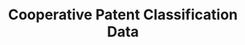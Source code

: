 ---
layout: default
bigquery: https://console.cloud.google.com/bigquery?p=patents-public-data&d=cpc&page=dataset
citation: '“Cooperative Patent Classification” by the EPO and USPTO, for public use. '
contributors: EPO, USPTO
cost: None
description: Cooperative Patent Classification Data contains the scheme and definitions
  of the Cooperative Patent Classification system for classifying patent documents.
  The CPC is the result of a partnership between the EPO and the USPTO in their joint
  effort to develop a common, internationally compatible classification system for
  technical documents, in particular patent publications, which will be used by both
  offices in the patent granting process
documentation: https://www.cooperativepatentclassification.org/cpcSchemeAndDefinitions
last_edit: 04/06/2022, 20:43:38
location: https://www.cooperativepatentclassification.org/index
maintained_by: USPTO, EPO
schema_fields:
- residualReferences
- synonyms
- children
- residual_references
- level
- title_full
- not_allocatable
- ipc_concordant
- limitingReferences
- applicationReferences
- title_part
- titleFull
- additional_only
- ipcConcordant
- glossary
- dateRevised
- limiting_references
- informativeReferences
- notAllocatable
- status
- sizeCache
- parents
- titlePart
- symbol
- child_groups
- breakdownCode
- definition
- breakdown_code
- childGroups
- date_revised
- informative_references
- application_references
shortname: cooperative_patent_classification
tags:
- patents
- science
title: Cooperative Patent Classification Data
uuid: 984374a7-16e9-4b35-9445-458daceb01bf
---